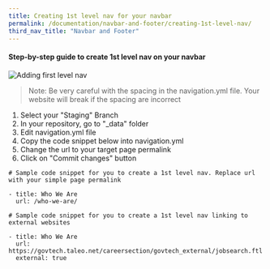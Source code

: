 ```yaml
---
title: Creating 1st level nav for your navbar
permalink: /documentation/navbar-and-footer/creating-1st-level-nav/
third_nav_title: "Navbar and Footer"
---
```

#### **Step-by-step guide to create 1st level nav on your navbar**
![Adding first level nav](/images/resources/adding-first-level-item-to-your-navigation-bar.gif)
> Note: Be very careful with the spacing in the navigation.yml file. Your website will break if the spacing are incorrect

1. Select your "Staging" Branch
2. In your repository, go to "_data" folder
3. Edit navigation.yml file
4. Copy the code snippet below into navigation.yml
5. Change the url to your target page permalink
6. Click on "Commit changes" button

```
# Sample code snippet for you to create a 1st level nav. Replace url with your simple page permalink

- title: Who We Are
  url: /who-we-are/
  
# Sample code snippet for you to create a 1st level nav linking to external websites

- title: Who We Are
  url: https://govtech.taleo.net/careersection/govtech_external/jobsearch.ftl
  external: true
```
